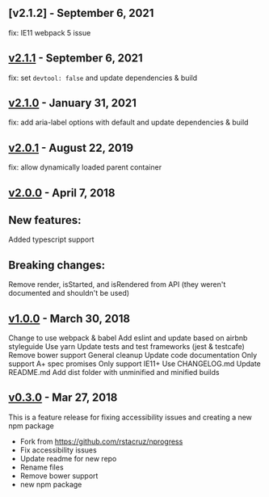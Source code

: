 ## [v2.1.2] - September 6, 2021

fix: IE11 webpack 5 issue

## [v2.1.1] - September 6, 2021

fix: set `devtool: false` and update dependencies & build

## [v2.1.0] - January 31, 2021

fix: add aria-label options with default and update dependencies & build

## [v2.0.1] - August 22, 2019

fix: allow dynamically loaded parent container

## [v2.0.0] - April 7, 2018

## New features:

Added typescript support

## Breaking changes:

Remove render, isStarted, and isRendered from API (they weren't documented and shouldn't be used)

## [v1.0.0] - March 30, 2018

Change to use webpack & babel
Add eslint and update based on airbnb styleguide
Use yarn
Update tests and test frameworks (jest & testcafe)
Remove bower support
General cleanup
Update code documentation
Only support A+ spec promises
Only support IE11+
Use CHANGELOG.md
Update README.md
Add dist folder with unminified and minified builds

## [v0.3.0] - Mar 27, 2018

This is a feature release for fixing accessibility issues and creating a new npm package

 * Fork from https://github.com/rstacruz/nprogress
 * Fix accessibility issues
 * Update readme for new repo
 * Rename files
 * Remove bower support
 * new npm package

[v0.3.0]: https://github.com/nmackey/accessible-nprogress/compare/v0.2.0...v0.3.0
[v1.0.0]: https://github.com/nmackey/accessible-nprogress/compare/v0.3.0...v1.0.0
[v2.0.0]: https://github.com/nmackey/accessible-nprogress/compare/v1.0.0...v2.0.0
[v2.0.1]: https://github.com/nmackey/accessible-nprogress/compare/v2.0.0...v2.0.1
[v2.1.0]: https://github.com/nmackey/accessible-nprogress/compare/v2.0.1...v2.1.0
[v2.1.1]: https://github.com/nmackey/accessible-nprogress/compare/v2.1.0...v2.1.1
[v2.1.1]: https://github.com/nmackey/accessible-nprogress/compare/v2.1.1...v2.1.2
